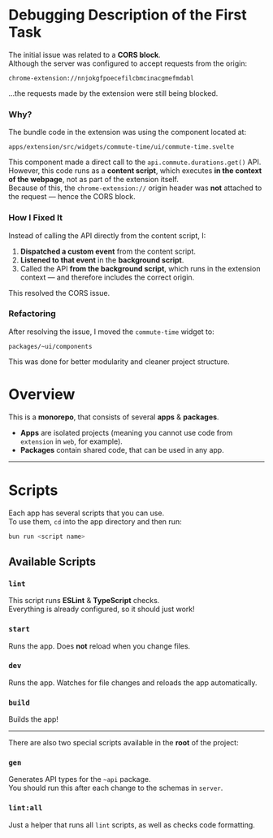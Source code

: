 # Debugging Description of the First Task

The initial issue was related to a **CORS block**.  
Although the server was configured to accept requests from the origin:

```
chrome-extension://nnjokgfpoecefilcbmcinacgmefmdabl
```

…the requests made by the extension were still being blocked.

### Why?

The bundle code in the extension was using the component located at:

```
apps/extension/src/widgets/commute-time/ui/commute-time.svelte
```

This component made a direct call to the `api.commute.durations.get()` API.  
However, this code runs as a **content script**, which executes **in the context of the webpage**, not as part of the extension itself.  
Because of this, the `chrome-extension://` origin header was **not** attached to the request — hence the CORS block.

### How I Fixed It

Instead of calling the API directly from the content script, I:

1. **Dispatched a custom event** from the content script.
2. **Listened to that event** in the **background script**.
3. Called the API **from the background script**, which runs in the extension context — and therefore includes the correct origin.

This resolved the CORS issue.

### Refactoring

After resolving the issue, I moved the `commute-time` widget to:

```
packages/~ui/components
```

This was done for better modularity and cleaner project structure.

# Overview

This is a **monorepo**, that consists of several **apps** & **packages**.

- **Apps** are isolated projects (meaning you cannot use code from `extension` in `web`, for example).
- **Packages** contain shared code, that can be used in any app.

---

# Scripts

Each app has several scripts that you can use.  
To use them, `cd` into the app directory and then run:

```bash
bun run <script name>
```

## Available Scripts

### `lint`
This script runs **ESLint** & **TypeScript** checks.  
Everything is already configured, so it should just work!

### `start`
Runs the app. Does **not** reload when you change files.

### `dev`
Runs the app. Watches for file changes and reloads the app automatically.

### `build`
Builds the app!

---

There are also two special scripts available in the **root** of the project:

### `gen`
Generates API types for the `~api` package.  
You should run this after each change to the schemas in `server`.

### `lint:all`
Just a helper that runs all `lint` scripts, as well as checks code formatting.
